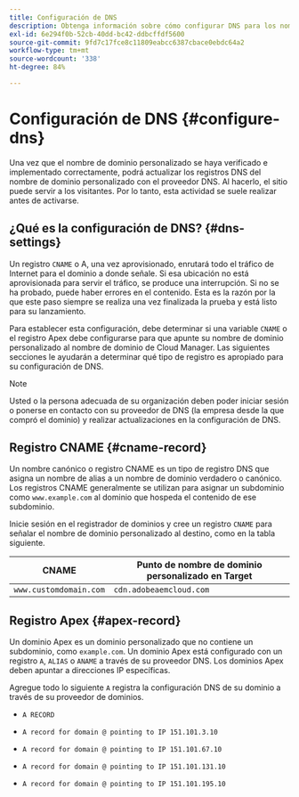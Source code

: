 ```yaml
---
title: Configuración de DNS
description: Obtenga información sobre cómo configurar DNS para los nombres de dominio personalizados.
exl-id: 6e294f0b-52cb-40dd-bc42-ddbcffdf5600
source-git-commit: 9fd7c17fce8c11809eabcc6387cbace0ebdc64a2
workflow-type: tm+mt
source-wordcount: '338'
ht-degree: 84%

---
```


# Configuración de DNS {#configure-dns}

Una vez que el nombre de dominio personalizado se haya verificado e implementado correctamente, podrá actualizar los registros DNS del nombre de dominio personalizado con el proveedor DNS. Al hacerlo, el sitio puede servir a los visitantes. Por lo tanto, esta actividad se suele realizar antes de activarse.

## ¿Qué es la configuración de DNS? {#dns-settings}

Un registro `CNAME` o A, una vez aprovisionado, enrutará todo el tráfico de Internet para el dominio a donde señale. Si esa ubicación no está aprovisionada para servir el tráfico, se produce una interrupción. Si no se ha probado, puede haber errores en el contenido. Esta es la razón por la que este paso siempre se realiza una vez finalizada la prueba y está listo para su lanzamiento.

Para establecer esta configuración, debe determinar si una variable `CNAME` o el registro Apex debe configurarse para que apunte su nombre de dominio personalizado al nombre de dominio de Cloud Manager. Las siguientes secciones le ayudarán a determinar qué tipo de registro es apropiado para su configuración de DNS.

>[!NOTE]
>
>Usted o la persona adecuada de su organización deben poder iniciar sesión o ponerse en contacto con su proveedor de DNS (la empresa desde la que compró el dominio) y realizar actualizaciones en la configuración de DNS.

## Registro CNAME {#cname-record}

Un nombre canónico o registro CNAME es un tipo de registro DNS que asigna un nombre de alias a un nombre de dominio verdadero o canónico. Los registros CNAME generalmente se utilizan para asignar un subdominio como `www.example.com` al dominio que hospeda el contenido de ese subdominio.

Inicie sesión en el registrador de dominios y cree un registro `CNAME` para señalar el nombre de dominio personalizado al destino, como en la tabla siguiente.

| CNAME | Punto de nombre de dominio personalizado en Target |
|--- |--- |
| `www.customdomain.com` | `cdn.adobeaemcloud.com` |

## Registro Apex {#apex-record}

Un dominio Apex es un dominio personalizado que no contiene un subdominio, como `example.com`. Un dominio Apex está configurado con un registro `A`, `ALIAS` o `ANAME` a través de su proveedor DNS. Los dominios Apex deben apuntar a direcciones IP específicas.

Agregue todo lo siguiente `A` registra la configuración DNS de su dominio a través de su proveedor de dominios.

* `A RECORD`

* `A record for domain @ pointing to IP 151.101.3.10`

* `A record for domain @ pointing to IP 151.101.67.10`

* `A record for domain @ pointing to IP 151.101.131.10`

* `A record for domain @ pointing to IP 151.101.195.10`
